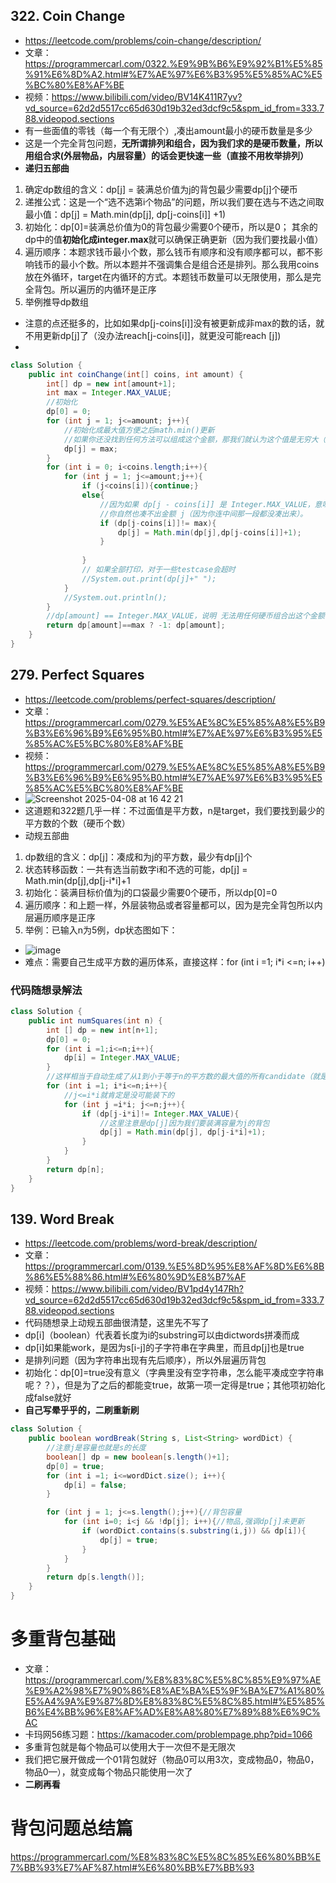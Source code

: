 ## 322. Coin Change
* https://leetcode.com/problems/coin-change/description/
* 文章：https://programmercarl.com/0322.%E9%9B%B6%E9%92%B1%E5%85%91%E6%8D%A2.html#%E7%AE%97%E6%B3%95%E5%85%AC%E5%BC%80%E8%AF%BE
* 视频：https://www.bilibili.com/video/BV14K411R7yv?vd_source=62d2d5517cc65d630d19b32ed3dcf9c5&spm_id_from=333.788.videopod.sections
* 有一些面值的零钱（每一个有无限个）,凑出amount最小的硬币数量是多少
* 这是一个完全背包问题，**无所谓排列和组合，因为我们求的是硬币数量，所以用组合求(外层物品，内层容量）的话会更快速一些（直接不用枚举排列）**
* **递归五部曲**
1. 确定dp数组的含义：dp[j] = 装满总价值为j的背包最少需要dp[j]个硬币
2. 递推公式：这是一个“选不选第i个物品”的问题，所以我们要在选与不选之间取最小值：dp[j] = Math.min(dp[j], dp[j-coins[i]] +1)
3. 初始化：dp[0]=装满总价值为0的背包最少需要0个硬币，所以是0； 其余的dp中的值**初始化成integer.max**就可以确保正确更新（因为我们要找最小值）
4. 遍历顺序：本题求钱币最小个数，那么钱币有顺序和没有顺序都可以，都不影响钱币的最小个数。所以本题并不强调集合是组合还是排列。那么我用coins放在外循环，target在内循环的方式。本题钱币数量可以无限使用，那么是完全背包。所以遍历的内循环是正序
5. 举例推导dp数组
* 注意的点还挺多的，比如如果dp[j-coins[i]]没有被更新成非max的数的话，就不用更新dp[j]了（没办法reach[j-coins[i]]，就更没可能reach [j])
* 
```java
class Solution {
    public int coinChange(int[] coins, int amount) {
        int[] dp = new int[amount+1];
        int max = Integer.MAX_VALUE;
        //初始化
        dp[0] = 0;
        for (int j = 1; j<=amount; j++){
            //初始化成最大值方便之后math.min()更新
            //如果你还没找到任何方法可以组成这个金额，那我们就认为这个值是无穷大（即目前“不可达”）。
            dp[j] = max;
        }
        for (int i = 0; i<coins.length;i++){
            for (int j = 1; j<=amount;j++){
                if (j<coins[i]){continue;}
                else{
                    //因为如果 dp[j - coins[i]] 是 Integer.MAX_VALUE，意味着：“凑不出金额 j - coins[i]”
                    //你自然也凑不出金额 j（因为你连中间那一段都没凑出来）。
                    if (dp[j-coins[i]]!= max){
                        dp[j] = Math.min(dp[j],dp[j-coins[i]]+1);
                    }
                    
                }
                // 如果全部打印，对于一些testcase会超时
                //System.out.print(dp[j]+" ");
            }
            //System.out.println();
        }
        //dp[amount] == Integer.MAX_VALUE，说明 无法用任何硬币组合出这个金额，此时题目要求返回 -1
        return dp[amount]==max ? -1: dp[amount];
    }
}
```
## 279. Perfect Squares
* https://leetcode.com/problems/perfect-squares/description/
* 文章：https://programmercarl.com/0279.%E5%AE%8C%E5%85%A8%E5%B9%B3%E6%96%B9%E6%95%B0.html#%E7%AE%97%E6%B3%95%E5%85%AC%E5%BC%80%E8%AF%BE
* 视频：https://programmercarl.com/0279.%E5%AE%8C%E5%85%A8%E5%B9%B3%E6%96%B9%E6%95%B0.html#%E7%AE%97%E6%B3%95%E5%85%AC%E5%BC%80%E8%AF%BE
* ![Screenshot 2025-04-08 at 16 42 21](https://github.com/user-attachments/assets/4bc093fe-364f-43e2-b6f8-b906d0f4e597)
* 这道题和322题几乎一样：不过面值是平方数，n是target，我们要找到最少的平方数的个数（硬币个数）
* 动规五部曲
1. dp数组的含义：dp[j]：凑成和为j的平方数，最少有dp[j]个
2. 状态转移函数：一共有选当前数字i和不选的可能，dp[j] = Math.min(dp[j],dp[j-i*i]+1
3. 初始化：装满目标价值为j的口袋最少需要0个硬币，所以dp[0]=0
4. 遍历顺序：和上题一样，外层装物品或者容量都可以，因为是完全背包所以内层遍历顺序是正序
5. 举例：已输入n为5例，dp状态图如下：
* ![image](https://github.com/user-attachments/assets/119b48cd-5348-4054-8601-450d102c0e79)
* 难点：需要自己生成平方数的遍历体系，直接这样：for (int i =1; i*i <=n; i++)
### 代码随想录解法
```java
class Solution {
    public int numSquares(int n) {
        int [] dp = new int[n+1];
        dp[0] = 0;
        for (int i =1;i<=n;i++){
            dp[i] = Integer.MAX_VALUE;
        }
        //这样相当于自动生成了从1到小于等于n的平方数的最大值的所有candidate（就是硬币的面值）
        for (int i =1; i*i<=n;i++){
            //j<=i*i就肯定是没可能装下的
            for (int j =i*i; j<=n;j++){
                if (dp[j-i*i]!= Integer.MAX_VALUE){
                    //这里注意是dp[j]因为我们要装满容量为j的背包
                    dp[j] = Math.min(dp[j], dp[j-i*i]+1);
                }
            }
        }
        return dp[n];
    }
}
```
## 139. Word Break
* https://leetcode.com/problems/word-break/description/
* 文章：https://programmercarl.com/0139.%E5%8D%95%E8%AF%8D%E6%8B%86%E5%88%86.html#%E6%80%9D%E8%B7%AF
* 视频：https://www.bilibili.com/video/BV1pd4y147Rh?vd_source=62d2d5517cc65d630d19b32ed3dcf9c5&spm_id_from=333.788.videopod.sections
* 代码随想录上动规五部曲很清楚，这里先不写了
* dp[i]（boolean）代表着长度为i的substring可以由dictwords拼凑而成
* dp[i]如果能work，是因为s[i-j]的子字符串在字典里，而且dp[j]也是true
* 是排列问题（因为字符串出现有先后顺序），所以外层遍历背包
* 初始化：dp[0]=true没有意义（字典里没有空字符串，怎么能平凑成空字符串呢？？），但是为了之后的都能变true，故第一项一定得是true；其他项初始化成false就好
* **自己写晕乎乎的，二刷重新刷**
```java
class Solution {
    public boolean wordBreak(String s, List<String> wordDict) {
        //注意j是容量也就是s的长度
        boolean[] dp = new boolean[s.length()+1];
        dp[0] = true;
        for (int i =1; i<=wordDict.size(); i++){
            dp[i] = false;
        }

        for (int j = 1; j<=s.length();j++){//背包容量
            for (int i=0; i<j && !dp[j]; i++){//物品,强调dp[j]未更新
                if (wordDict.contains(s.substring(i,j)) && dp[i]){
                    dp[j] = true;
                }
            }
        }
        return dp[s.length()];
    }
}
```
# 多重背包基础
* 文章：https://programmercarl.com/%E8%83%8C%E5%8C%85%E9%97%AE%E9%A2%98%E7%90%86%E8%AE%BA%E5%9F%BA%E7%A1%80%E5%A4%9A%E9%87%8D%E8%83%8C%E5%8C%85.html#%E5%85%B6%E4%BB%96%E8%AF%AD%E8%A8%80%E7%89%88%E6%9C%AC
* 卡玛网56练习题：https://kamacoder.com/problempage.php?pid=1066
* 多重背包就是每个物品可以使用大于一次但不是无限次
* 我们把它展开做成一个01背包就好（物品0可以用3次，变成物品0，物品0，物品0—），就变成每个物品只能使用一次了
* **二刷再看**
# 背包问题总结篇
https://programmercarl.com/%E8%83%8C%E5%8C%85%E6%80%BB%E7%BB%93%E7%AF%87.html#%E6%80%BB%E7%BB%93

